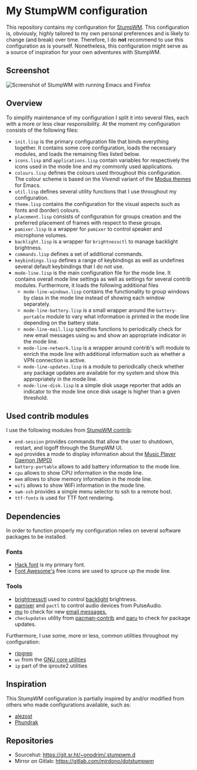 # My StumpWM configuration

This repository contains my configuration for [StumpWM](https://stumpwm.github.io/). This configuration is, obviously, highly tailored to my own personal preferences and is likely to change (and break) over time. Therefore, I do **not** recommend to use this configuration as is yourself. Nonetheless, this configuration might serve as a source of inspiration for your own adventures with StumpWM.

## Screenshot

![Screenshot of StumpWM with running Emacs and Firefox](screenshot.png)

## Overview

To simplify maintenance of my configuration I split it into several files, each with a more or less clear responsibility. At the moment my configuration consists of the following files:

- `init.lisp` is the primary configuration file that binds everything together. It contains some core configuration, loads the necessary modules, and loads the remaining files listed below.
- `icons.lisp` and `applications.lisp` contain variables for respectively the icons used in the mode line and my commonly used applications.
- `colours.lisp` defines the colours used throughout this configuration. The colour scheme is based on the *Vivendi* variant of the [Modus themes](https://protesilaos.com/emacs/modus-themes) for Emacs.
- `util.lisp` defines several utility functions that I use throughout my configuration.
- `theme.lisp` contains the configuration for the visual aspects such as fonts and (border) colours.
- `placement.lisp` consists of configuration for groups creation and the preferred placement of frames with respect to these groups.
- `pamixer.lisp` is a wrapper for `pamixer` to control speaker and microphone volumes.
- `backlight.lisp` is a wrapper for `brightnessctl` to manage backlight brightness.
- `commands.lisp` defines a set of additional commands.
- `keybindings.lisp` defines a range of keybindings as well as undefines several default keybindings that I do not use.
- `mode-line.lisp` is the main configuration file for the mode line. It contains overall mode line settings as well as settings for several contrib modules. Furthermore, it loads the following additional files
  - `mode-line-windows.lisp` contains the functionality to group windows by class in the mode line instead of showing each window separately.
  - `mode-line-battery.lisp` is a small wrapper around the `battery-portable` module to vary what information is printed in the mode line depending on the battery state.
  - `mode-line-mail.lisp` specifies functions to periodically check for new email messages using `mu` and show an appropriate indicator in the mode line.
  - `mode-line-network.lisp` is a wrapper around contrib's wifi module to enrich the mode line with additional information such as whether a VPN connection is active.
  - `mode-line-updates.lisp` is a module to periodically check whether any package updates are available for my system and show this appropriately in the mode line.
  - `mode-line-disk.lisp` is a simple disk usage reporter that adds an indicator to the mode line once disk usage is higher than a given threshold.

## Used contrib modules

I use the following modules from [StumpWM contrib](https://github.com/stumpwm/stumpwm-contrib):

- `end-session` provides commands that allow the user to shutdown, restart, and logoff through the StumpWM UI.
- `mpd` provides a mode to display information about the [Music Player Daemon (MPD)](https://www.musicpd.org/)
- `battery-portable` allows to add battery information to the mode line.
- `cpu` allows to show CPU information in the mode line.
- `mem` allows to show memory information in the mode line.
- `wifi` allows to show WiFi information in the mode line.
- `swm-ssh` provides a simple menu selector to ssh to a remote host.
- `ttf-fonts` is used for TTF font rendering.

## Dependencies

In order to function properly my configuration relies on several software packages to be installed.

### Fonts

- [Hack font](https://sourcefoundry.org/hack/) is my primary font.
- [Font Awesome's](https://fontawesome.com/) free icons are used to spruce up the mode line.

### Tools

- [brightnessctl](https://github.com/Hummer12007/brightnessctl) used to control [backlight](backlight.lisp) brightness.
- [pamixer](https://github.com/cdemoulins/pamixer) and `pactl` to control audio devices from PulseAudio.
- [mu](https://www.djcbsoftware.nl/code/mu/) to check for new [email messages.](mode-line-mail.lisp)
- `checkupdates` utility from [pacman-contrib](https://gitlab.archlinux.org/pacman/pacman-contrib) and [paru](https://github.com/morganamilo/paru) to check for package updates.

Furthermore, I use some, more or less, common utilities throughout my configuration:

- [ripgrep](https://github.com/BurntSushi/ripgrep)
- `wc` from the [GNU core utilities](https://www.gnu.org/software/coreutils/)
- `ip` part of the iproute2 utilities

## Inspiration

This StumpWM configuration is partially inspired by and/or modified from others who made configurations available, such as:

- [alezost](https://github.com/alezost/stumpwm-config)
- [Phundrak](https://config.phundrak.com/stumpwm.html)

## Repositories

- Sourcehut: https://git.sr.ht/~onodrim/.stumpwm.d
- Mirror on Gitlab: https://gitlab.com/mirdono/dotstumpwm

<!-- Local Variables: -->
<!-- jinx-local-words: "PulseAudio Vivendi contrib contrib's wifi" -->
<!-- End: -->
